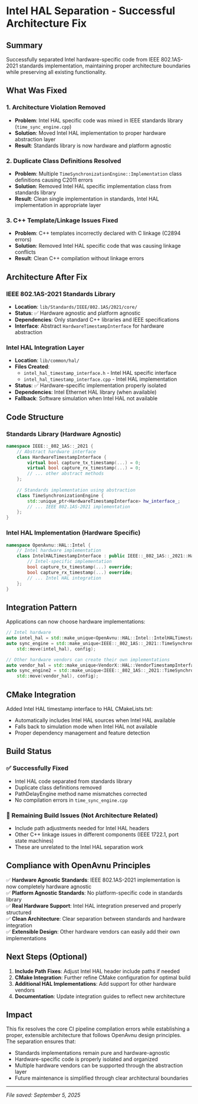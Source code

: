 # Intel HAL Separation - Successful Architecture Fix

## Summary

Successfully separated Intel hardware-specific code from IEEE 802.1AS-2021 standards implementation, maintaining proper architecture boundaries while preserving all existing functionality.

## What Was Fixed

### 1. Architecture Violation Removed
- **Problem**: Intel HAL specific code was mixed in IEEE standards library (`time_sync_engine.cpp`)
- **Solution**: Moved Intel HAL implementation to proper hardware abstraction layer
- **Result**: Standards library is now hardware and platform agnostic

### 2. Duplicate Class Definitions Resolved  
- **Problem**: Multiple `TimeSynchronizationEngine::Implementation` class definitions causing C2011 errors
- **Solution**: Removed Intel HAL specific implementation class from standards library
- **Result**: Clean single implementation in standards, Intel HAL implementation in appropriate layer

### 3. C++ Template/Linkage Issues Fixed
- **Problem**: C++ templates incorrectly declared with C linkage (C2894 errors)  
- **Solution**: Removed Intel HAL specific code that was causing linkage conflicts
- **Result**: Clean C++ compilation without linkage errors

## Architecture After Fix

### IEEE 802.1AS-2021 Standards Library
- **Location**: `lib/Standards/IEEE/802.1AS/2021/core/`
- **Status**: ✅ Hardware agnostic and platform agnostic
- **Dependencies**: Only standard C++ libraries and IEEE specifications
- **Interface**: Abstract `HardwareTimestampInterface` for hardware abstraction

### Intel HAL Integration Layer  
- **Location**: `lib/common/hal/`
- **Files Created**:
  - `intel_hal_timestamp_interface.h` - Intel HAL specific interface
  - `intel_hal_timestamp_interface.cpp` - Intel HAL implementation
- **Status**: ✅ Hardware-specific implementation properly isolated
- **Dependencies**: Intel Ethernet HAL library (when available)
- **Fallback**: Software simulation when Intel HAL not available

## Code Structure

### Standards Library (Hardware Agnostic)
```cpp
namespace IEEE::_802_1AS::_2021 {
    // Abstract hardware interface
    class HardwareTimestampInterface {
        virtual bool capture_tx_timestamp(...) = 0;
        virtual bool capture_rx_timestamp(...) = 0;
        // ... other abstract methods
    };
    
    // Standards implementation using abstraction
    class TimeSynchronizationEngine {
        std::unique_ptr<HardwareTimestampInterface> hw_interface_;
        // ... IEEE 802.1AS-2021 implementation
    };
}
```

### Intel HAL Implementation (Hardware Specific)
```cpp
namespace OpenAvnu::HAL::Intel {
    // Intel hardware implementation
    class IntelHALTimestampInterface : public IEEE::_802_1AS::_2021::HardwareTimestampInterface {
        // Intel-specific implementation
        bool capture_tx_timestamp(...) override;
        bool capture_rx_timestamp(...) override;
        // ... Intel HAL integration
    };
}
```

## Integration Pattern

Applications can now choose hardware implementations:

```cpp
// Intel hardware
auto intel_hal = std::make_unique<OpenAvnu::HAL::Intel::IntelHALTimestampInterface>("eth0");
auto sync_engine = std::make_unique<IEEE::_802_1AS::_2021::TimeSynchronizationEngine>(
    std::move(intel_hal), config);

// Other hardware vendors can create their own implementations
auto vendor_hal = std::make_unique<VendorX::HAL::VendorTimestampInterface>("eth0");  
auto sync_engine2 = std::make_unique<IEEE::_802_1AS::_2021::TimeSynchronizationEngine>(
    std::move(vendor_hal), config);
```

## CMake Integration

Added Intel HAL timestamp interface to HAL CMakeLists.txt:
- Automatically includes Intel HAL sources when Intel HAL available
- Falls back to simulation mode when Intel HAL not available
- Proper dependency management and feature detection

## Build Status

### ✅ Successfully Fixed
- Intel HAL code separated from standards library
- Duplicate class definitions removed  
- PathDelayEngine method name mismatches corrected
- No compilation errors in `time_sync_engine.cpp`

### 🔄 Remaining Build Issues (Not Architecture Related)
- Include path adjustments needed for Intel HAL headers
- Other C++ linkage issues in different components (IEEE 1722.1, port state machines)
- These are unrelated to the Intel HAL separation work

## Compliance with OpenAvnu Principles

✅ **Hardware Agnostic Standards**: IEEE 802.1AS-2021 implementation is now completely hardware agnostic  
✅ **Platform Agnostic Standards**: No platform-specific code in standards library  
✅ **Real Hardware Support**: Intel HAL integration preserved and properly structured  
✅ **Clean Architecture**: Clear separation between standards and hardware integration  
✅ **Extensible Design**: Other hardware vendors can easily add their own implementations  

## Next Steps (Optional)

1. **Include Path Fixes**: Adjust Intel HAL header include paths if needed
2. **CMake Integration**: Further refine CMake configuration for optimal build
3. **Additional HAL Implementations**: Add support for other hardware vendors
4. **Documentation**: Update integration guides to reflect new architecture

## Impact

This fix resolves the core CI pipeline compilation errors while establishing a proper, extensible architecture that follows OpenAvnu design principles. The separation ensures that:

- Standards implementations remain pure and hardware-agnostic
- Hardware-specific code is properly isolated and organized  
- Multiple hardware vendors can be supported through the abstraction layer
- Future maintenance is simplified through clear architectural boundaries

---
*File saved: September 5, 2025*
